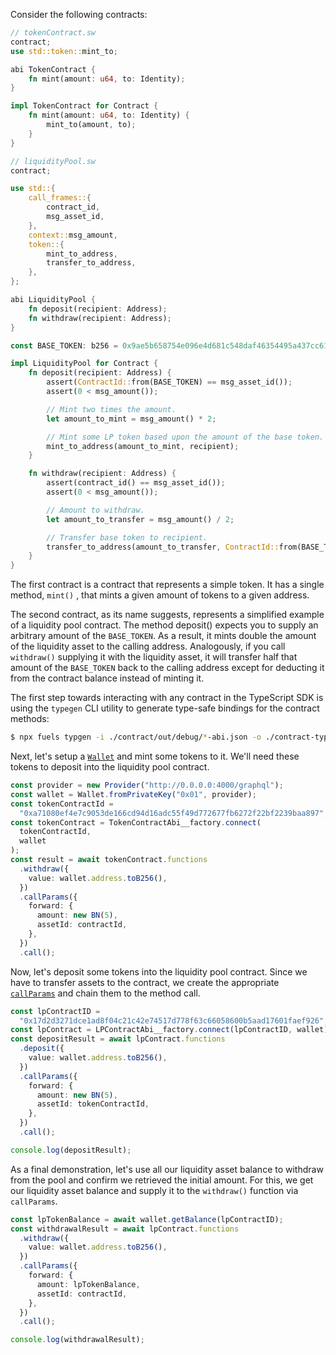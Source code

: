 Consider the following contracts:

```rust
// tokenContract.sw
contract;
use std::token::mint_to;

abi TokenContract {
    fn mint(amount: u64, to: Identity);
}

impl TokenContract for Contract {
    fn mint(amount: u64, to: Identity) {
        mint_to(amount, to);
    }
}
```

```rust
// liquidityPool.sw
contract;

use std::{
    call_frames::{
        contract_id,
        msg_asset_id,
    },
    context::msg_amount,
    token::{
        mint_to_address,
        transfer_to_address,
    },
};

abi LiquidityPool {
    fn deposit(recipient: Address);
    fn withdraw(recipient: Address);
}

const BASE_TOKEN: b256 = 0x9ae5b658754e096e4d681c548daf46354495a437cc61492599e33fc64dcdc30c;

impl LiquidityPool for Contract {
    fn deposit(recipient: Address) {
        assert(ContractId::from(BASE_TOKEN) == msg_asset_id());
        assert(0 < msg_amount());

        // Mint two times the amount.
        let amount_to_mint = msg_amount() * 2;

        // Mint some LP token based upon the amount of the base token.
        mint_to_address(amount_to_mint, recipient);
    }

    fn withdraw(recipient: Address) {
        assert(contract_id() == msg_asset_id());
        assert(0 < msg_amount());

        // Amount to withdraw.
        let amount_to_transfer = msg_amount() / 2;

        // Transfer base token to recipient.
        transfer_to_address(amount_to_transfer, ContractId::from(BASE_TOKEN), recipient);
    }
}
```

The first contract is a contract that represents a simple token. It has a single method, `mint()` , that mints a given amount of tokens to a given address.

The second contract, as its name suggests, represents a simplified example of a liquidity pool contract. The method deposit() expects you to supply an arbitrary amount of the `BASE_TOKEN`. As a result, it mints double the amount of the liquidity asset to the calling address. Analogously, if you call `withdraw()` supplying it with the liquidity asset, it will transfer half that amount of the `BASE_TOKEN` back to the calling address except for deducting it from the contract balance instead of minting it.

The first step towards interacting with any contract in the TypeScript SDK is using the `typegen` CLI utility to generate type-safe bindings for the contract methods:

```sh
$ npx fuels typgen -i ./contract/out/debug/*-abi.json -o ./contract-types
```

Next, let's setup a [`Wallet`](../wallets/index.md) and mint some tokens to it. We'll need these tokens to deposit into the liquidity pool contract.

```typescript
const provider = new Provider("http://0.0.0.0:4000/graphql");
const wallet = Wallet.fromPrivateKey("0x01", provider);
const tokenContractId =
  "0xa71080ef4e7c9053de166cd94d16adc55f49d772677fb6272f22bf2239baa897";
const tokenContract = TokenContractAbi__factory.connect(
  tokenContractId,
  wallet
);
const result = await tokenContract.functions
  .withdraw({
    value: wallet.address.toB256(),
  })
  .callParams({
    forward: {
      amount: new BN(5),
      assetId: contractId,
    },
  })
  .call();
```

Now, let's deposit some tokens into the liquidity pool contract. Since we have to transfer assets to the contract, we create the appropriate [`callParams`](../contracts/call-parameters.md) and chain them to the method call.

```typescript
const lpContractID =
  "0x17d2d3271dce1ad8f04c21c42e74517d778f63c66058600b5aad17601faef926";
const lpContract = LPContractAbi__factory.connect(lpContractID, wallet);
const depositResult = await lpContract.functions
  .deposit({
    value: wallet.address.toB256(),
  })
  .callParams({
    forward: {
      amount: new BN(5),
      assetId: tokenContractId,
    },
  })
  .call();

console.log(depositResult);
```

As a final demonstration, let's use all our liquidity asset balance to withdraw from the pool and confirm we retrieved the initial amount. For this, we get our liquidity asset balance and supply it to the `withdraw()` function via `callParams`.

```typescript
const lpTokenBalance = await wallet.getBalance(lpContractID);
const withdrawalResult = await lpContract.functions
  .withdraw({
    value: wallet.address.toB256(),
  })
  .callParams({
    forward: {
      amount: lpTokenBalance,
      assetId: contractId,
    },
  })
  .call();

console.log(withdrawalResult);
```
